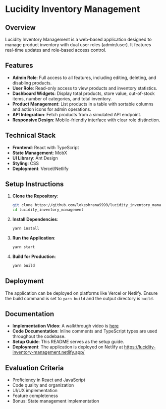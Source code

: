 # Lucidity Inventory Management

## Overview

Lucidity Inventory Management is a web-based application designed to manage product inventory with dual user roles (admin/user). It features real-time updates and role-based access control.

## Features

- **Admin Role**: Full access to all features, including editing, deleting, and disabling products.
- **User Role**: Read-only access to view products and inventory statistics.
- **Dashboard Widgets**: Display total products, store value, out-of-stock items, number of categories, and total inventory.
- **Product Management**: List products in a table with sortable columns and action icons for admin operations.
- **API Integration**: Fetch products from a simulated API endpoint.
- **Responsive Design**: Mobile-friendly interface with clear role distinction.

## Technical Stack

- **Frontend**: React with TypeScript
- **State Management**: MobX
- **UI Library**: Ant Design
- **Styling**: CSS
- **Deployment**: Vercel/Netlify

## Setup Instructions

1. **Clone the Repository**:
   ```bash
   git clone https://github.com/lokeshrana9999/lucidity_inventory_management.git
   cd lucidity_inventory_management
   ```

2. **Install Dependencies**:
   ```bash
   yarn install
   ```

3. **Run the Application**:
   ```bash
   yarn start
   ```

4. **Build for Production**:
   ```bash
   yarn build
   ```

## Deployment

The application can be deployed on platforms like Vercel or Netlify. Ensure the build command is set to `yarn build` and the output directory is `build`.

## Documentation

- **Implementation Video**: A walkthrough video is [here](https://drive.google.com/file/d/1nXSbvnQ20BUBCIxQwvB4pLHPmg7bdQuV/view?usp=sharing)
- **Code Documentation**: Inline comments and TypeScript types are used throughout the codebase.
- **Setup Guide**: This README serves as the setup guide.
- **Deployment**: The application is deployed on Netlify at https://lucidity-inventory-management.netlify.app/

## Evaluation Criteria

- Proficiency in React and JavaScript
- Code quality and organization
- UI/UX implementation
- Feature completeness
- Bonus: State management implementation
